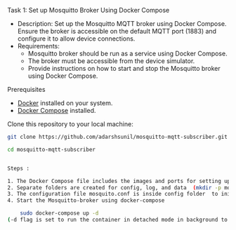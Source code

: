 Task 1: Set up Mosquitto Broker Using Docker Compose
- Description: Set up the Mosquitto MQTT broker using Docker Compose. Ensure the broker is accessible on the default MQTT port (1883) and configure it to allow device connections.
- Requirements:
	- Mosquitto broker should be run as a service using Docker Compose.
	- The broker must be accessible from the device simulator.
	- Provide instructions on how to start and stop the Mosquitto broker using Docker Compose.

 Prerequisites
- [Docker](https://docs.docker.com/get-docker/) installed on your system.
- [Docker Compose](https://docs.docker.com/compose/install/) installed.


Clone this repository to your local machine:
```bash
git clone https://github.com/adarshsunil/mosquitto-mqtt-subscriber.git

cd mosquitto-mqtt-subscriber


Steps :

1. The Docker Compose file includes the images and ports for setting up Mosquitto Broker with default MQTT port : 1883 (docker-compose.yml)
2. Separate folders are created for config, log, and data  (mkdir -p mosquitto/config mosquitto/data mosquitto/log)
3. The configuration file mosquito.conf is inside config folder  to initialise the listener port, connections and log file
4. Start the Mosquitto-broker using docker-compose

	sudo docker-compose up -d
(-d flag is set to run the container in detached mode in background to free up the terminal


